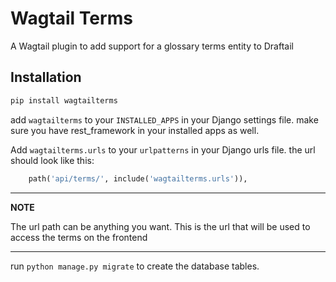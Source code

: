 # Wagtail Terms
A Wagtail plugin to add support for a glossary terms entity to Draftail

## Installation
```bash
pip install wagtailterms
```
add `wagtailterms` to your `INSTALLED_APPS` in your Django settings file.
make sure you have rest_framework in your installed apps as well.

Add `wagtailterms.urls` to your `urlpatterns` in your Django urls file.
the url should look like this:
```python
    path('api/terms/', include('wagtailterms.urls')),
```

---
**NOTE**

The url path can be anything you want. This is the url that will be used to access the terms on the frontend

---

 run `python manage.py migrate` to create the database tables.
